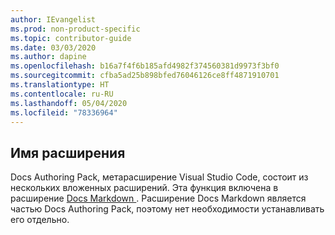 ```yaml
---
author: IEvangelist
ms.prod: non-product-specific
ms.topic: contributor-guide
ms.date: 03/03/2020
ms.author: dapine
ms.openlocfilehash: b16a7f4f6b185afd4982f374560381d9973f3bf0
ms.sourcegitcommit: cfba5ad25b898bfed76046126ce8ff4871910701
ms.translationtype: HT
ms.contentlocale: ru-RU
ms.lasthandoff: 05/04/2020
ms.locfileid: "78336964"
---
```

## <a name="extension-name"></a>Имя расширения

Docs Authoring Pack, метарасширение Visual Studio Code, состоит из нескольких вложенных расширений. Эта функция включена в расширение <a href="https://marketplace.visualstudio.com/items?itemName=docsmsft.docs-markdown" target="_blank">Docs Markdown <span class="docon docon-navigate-external x-hidden-focus"></span></a>. Расширение Docs Markdown является частью Docs Authoring Pack, поэтому нет необходимости устанавливать его отдельно.
